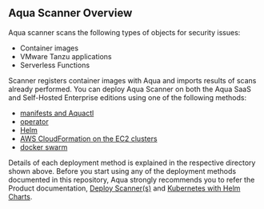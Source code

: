 ## Aqua Scanner Overview
Aqua scanner scans the following types of objects for security issues:

* Container images
* VMware Tanzu applications
* Serverless Functions

Scanner registers container images with Aqua and imports results of scans already performed. You can deploy Aqua Scanner on both the Aqua SaaS and Self-Hosted Enterprise editions using one of the following methods:

* [manifests and Aquactl](./kubernetes_and_openshift/manifests/)
* [operator](./kubernetes_and_openshift/operator/)
* [Helm](./kubernetes_and_openshift/helm/)
* [AWS CloudFormation on the EC2 clusters](./scanner/ecs/cloudformation/)
* [docker swarm](./scanner/docker/swarm/)

Details of each deployment method is explained in the respective directory shown above. Before you start using any of the deployment methods documented in this repository, Aqua strongly recommends you to refer the Product documentation, [Deploy Scanner(s)](https://docs.aquasec.com/docs/deploy-k8s-scanners) and [Kubernetes with Helm Charts](https://docs.aquasec.com/docs/kubernetes-with-helm#section-step-2-deploy-the-aqua-server-database-gateway-and-scanner).